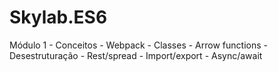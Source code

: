 # Skylab.ES6

Módulo 1 - Conceitos
    - Webpack
    - Classes
    - Arrow functions
    - Desestruturação
    - Rest/spread
    - Import/export
    - Async/await